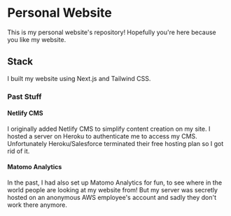 # Personal Website

This is my personal website's repository! Hopefully you're here because you like my website.

## Stack

I built my website using Next.js and Tailwind CSS.

### Past Stuff

#### Netlify CMS

I originally added Netlify CMS to simplify content creation on my site. I hosted a server on Heroku to authenticate me to access my CMS. Unfortunately Heroku/Salesforce terminated their free hosting plan so I got rid of it.

#### Matomo Analytics

In the past, I had also set up Matomo Analytics for fun, to see where in the world people are looking at my website from! But my server was secretly hosted on an anonymous AWS employee's account and sadly they don't work there anymore.
